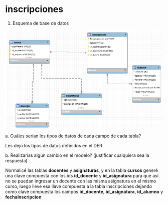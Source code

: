 # inscripciones

1. Esquema de base de datos

![alt text](https://github.com/jpcastro087/inscripciones/blob/master/DER.png)

a. Cuáles serían los tipos de datos de cada campo de cada tabla?

Les dejo los tipos de datos definidos en el DER

b. Realizarías algún cambio en el modelo? (justificar cualquiera sea la respuesta)

Normalicé las tablas <b>docentes</b> y <b>asignaturas</b>, y en la tabla <b>cursos</b> generé una clave compuesta con los ids <b>id_docente</b> y <b>id_asignatura</b> para que así no se puedan ingresar un docente con las misma asignatura en el mismo curso, luego lleve esa llave compuesta a la tabla inscripciones dejando como clave compuesta los campos <b>id_docente</b>, <b>id_asignatura</b>, <b>id_alumno</b> y <b>fechaInscripcion</b>
